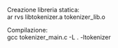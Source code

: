Creazione libreria statica:  
   ar rvs libtokenizer.a tokenizer_lib.o  
  
Compilazione:  
   gcc tokenizer_main.c -L . -ltokenizer
